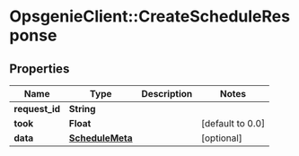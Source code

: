 # OpsgenieClient::CreateScheduleResponse

## Properties
Name | Type | Description | Notes
------------ | ------------- | ------------- | -------------
**request_id** | **String** |  | 
**took** | **Float** |  | [default to 0.0]
**data** | [**ScheduleMeta**](ScheduleMeta.md) |  | [optional] 



